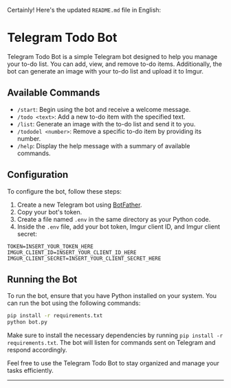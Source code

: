 Certainly! Here's the updated `README.md` file in English:

# Telegram Todo Bot

Telegram Todo Bot is a simple Telegram bot designed to help you manage your to-do list. You can add, view, and remove to-do items. Additionally, the bot can generate an image with your to-do list and upload it to Imgur.

## Available Commands

- `/start`: Begin using the bot and receive a welcome message.
- `/todo <text>`: Add a new to-do item with the specified text.
- `/list`: Generate an image with the to-do list and send it to you.
- `/tododel <number>`: Remove a specific to-do item by providing its number.
- `/help`: Display the help message with a summary of available commands.

## Configuration

To configure the bot, follow these steps:

1. Create a new Telegram bot using [BotFather](https://core.telegram.org/bots#botfather).
2. Copy your bot's token.
3. Create a file named `.env` in the same directory as your Python code.
4. Inside the `.env` file, add your bot token, Imgur client ID, and Imgur client secret:

```
TOKEN=INSERT_YOUR_TOKEN_HERE
IMGUR_CLIENT_ID=INSERT_YOUR_CLIENT_ID_HERE
IMGUR_CLIENT_SECRET=INSERT_YOUR_CLIENT_SECRET_HERE
```

## Running the Bot

To run the bot, ensure that you have Python installed on your system. You can run the bot using the following commands:

```bash
pip install -r requirements.txt
python bot.py
```

Make sure to install the necessary dependencies by running `pip install -r requirements.txt`. The bot will listen for commands sent on Telegram and respond accordingly.

Feel free to use the Telegram Todo Bot to stay organized and manage your tasks efficiently.

---

